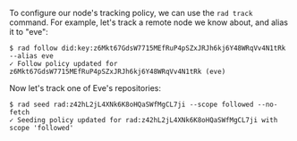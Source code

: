 To configure our node's tracking policy, we can use the `rad track` command.
For example, let's track a remote node we know about, and alias it to "eve":

```
$ rad follow did:key:z6Mkt67GdsW7715MEfRuP4pSZxJRJh6kj6Y48WRqVv4N1tRk --alias eve
✓ Follow policy updated for z6Mkt67GdsW7715MEfRuP4pSZxJRJh6kj6Y48WRqVv4N1tRk (eve)
```

Now let's track one of Eve's repositories:

```
$ rad seed rad:z42hL2jL4XNk6K8oHQaSWfMgCL7ji --scope followed --no-fetch
✓ Seeding policy updated for rad:z42hL2jL4XNk6K8oHQaSWfMgCL7ji with scope 'followed'
```
